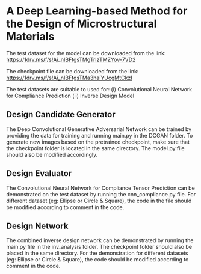 
# A Deep Learning-based Method for the Design of Microstructural Materials

The test dataset for the model can be downloaded from the link: https://1drv.ms/f/s!Ai_nIBFtgsTMgTrizTMZYov-7VD2

The checkpoint file can be downloaded from the link: https://1drv.ms/f/s!Ai_nIBFtgsTMa3haiYUcgMtCkzI

The test datasets are suitable to used for:
(i)  Convolutional Neural Network for Compliance Prediction
(ii) Inverse Design Model


## Design Candidate Generator
The Deep Convolutional Generative Adversarial Network can be trained by providing the data for training and running main.py in the DCGAN folder.
To generate new images based on the pretrained checkpoint, make sure that the checkpoint folder is located in the same directory.
The model.py file should also be modified accordingly.

## Design Evaluator
The Convolutional Neural Network for Compliance Tensor Prediction can be demonstrated on the test dataset by running the cnn_compliance.py file. For different dataset (eg: Ellipse or Circle & Square), the code in the file should be modified according to comment in the code.

## Design Network
The combined inverse design network can be demonstrated by running the main.py file in the inv_analysis folder. The checkpoint folder should also be placed in the same directory. For the demonstration for different datasets (eg: Ellipse or Circle & Square), the code should be modified according to comment in the code.
